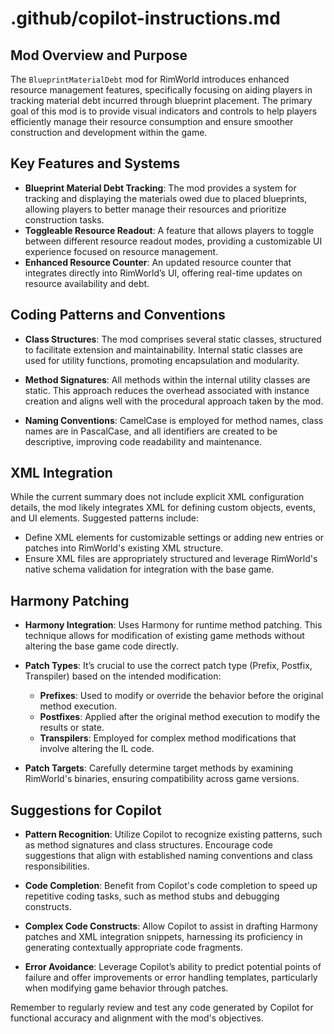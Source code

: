 # .github/copilot-instructions.md

## Mod Overview and Purpose

The `BlueprintMaterialDebt` mod for RimWorld introduces enhanced resource management features, specifically focusing on aiding players in tracking material debt incurred through blueprint placement. The primary goal of this mod is to provide visual indicators and controls to help players efficiently manage their resource consumption and ensure smoother construction and development within the game.

## Key Features and Systems

- **Blueprint Material Debt Tracking**: The mod provides a system for tracking and displaying the materials owed due to placed blueprints, allowing players to better manage their resources and prioritize construction tasks.
- **Toggleable Resource Readout**: A feature that allows players to toggle between different resource readout modes, providing a customizable UI experience focused on resource management.
- **Enhanced Resource Counter**: An updated resource counter that integrates directly into RimWorld’s UI, offering real-time updates on resource availability and debt.

## Coding Patterns and Conventions

- **Class Structures**: The mod comprises several static classes, structured to facilitate extension and maintainability. Internal static classes are used for utility functions, promoting encapsulation and modularity.
  
- **Method Signatures**: All methods within the internal utility classes are static. This approach reduces the overhead associated with instance creation and aligns well with the procedural approach taken by the mod.

- **Naming Conventions**: CamelCase is employed for method names, class names are in PascalCase, and all identifiers are created to be descriptive, improving code readability and maintenance.

## XML Integration

While the current summary does not include explicit XML configuration details, the mod likely integrates XML for defining custom objects, events, and UI elements. Suggested patterns include:

- Define XML elements for customizable settings or adding new entries or patches into RimWorld's existing XML structure.
- Ensure XML files are appropriately structured and leverage RimWorld's native schema validation for integration with the base game.

## Harmony Patching

- **Harmony Integration**: Uses Harmony for runtime method patching. This technique allows for modification of existing game methods without altering the base game code directly.
  
- **Patch Types**: It’s crucial to use the correct patch type (Prefix, Postfix, Transpiler) based on the intended modification:
  - **Prefixes**: Used to modify or override the behavior before the original method execution.
  - **Postfixes**: Applied after the original method execution to modify the results or state.
  - **Transpilers**: Employed for complex method modifications that involve altering the IL code.

- **Patch Targets**: Carefully determine target methods by examining RimWorld's binaries, ensuring compatibility across game versions.

## Suggestions for Copilot

- **Pattern Recognition**: Utilize Copilot to recognize existing patterns, such as method signatures and class structures. Encourage code suggestions that align with established naming conventions and class responsibilities.

- **Code Completion**: Benefit from Copilot's code completion to speed up repetitive coding tasks, such as method stubs and debugging constructs.

- **Complex Code Constructs**: Allow Copilot to assist in drafting Harmony patches and XML integration snippets, harnessing its proficiency in generating contextually appropriate code fragments.

- **Error Avoidance**: Leverage Copilot’s ability to predict potential points of failure and offer improvements or error handling templates, particularly when modifying game behavior through patches.

Remember to regularly review and test any code generated by Copilot for functional accuracy and alignment with the mod's objectives.
